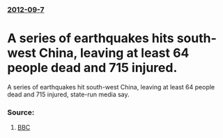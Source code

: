 ### [2012-09-7](/news/2012/09/7/index.md)

# A series of earthquakes hits south-west China, leaving at least 64 people dead and 715 injured. 

A series of earthquakes hit south-west China, leaving at least 64 people dead and 715 injured, state-run media say.


### Source:

1. [BBC](http://www.bbc.co.uk/news/world-asia-china-19515445)
